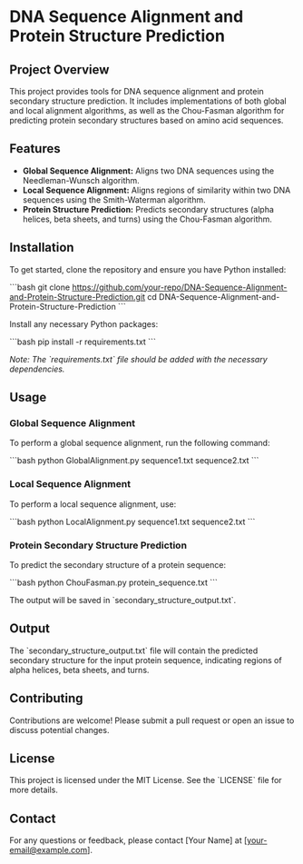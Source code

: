 
# DNA Sequence Alignment and Protein Structure Prediction

## Project Overview

This project provides tools for DNA sequence alignment and protein secondary structure prediction. It includes implementations of both global and local alignment algorithms, as well as the Chou-Fasman algorithm for predicting protein secondary structures based on amino acid sequences.

## Features

- **Global Sequence Alignment:** Aligns two DNA sequences using the Needleman-Wunsch algorithm.
- **Local Sequence Alignment:** Aligns regions of similarity within two DNA sequences using the Smith-Waterman algorithm.
- **Protein Structure Prediction:** Predicts secondary structures (alpha helices, beta sheets, and turns) using the Chou-Fasman algorithm.

## Installation

To get started, clone the repository and ensure you have Python installed:

\`\`\`bash
git clone https://github.com/your-repo/DNA-Sequence-Alignment-and-Protein-Structure-Prediction.git
cd DNA-Sequence-Alignment-and-Protein-Structure-Prediction
\`\`\`

Install any necessary Python packages:

\`\`\`bash
pip install -r requirements.txt
\`\`\`

_Note: The \`requirements.txt\` file should be added with the necessary dependencies._

## Usage

### Global Sequence Alignment

To perform a global sequence alignment, run the following command:

\`\`\`bash
python GlobalAlignment.py sequence1.txt sequence2.txt
\`\`\`

### Local Sequence Alignment

To perform a local sequence alignment, use:

\`\`\`bash
python LocalAlignment.py sequence1.txt sequence2.txt
\`\`\`

### Protein Secondary Structure Prediction

To predict the secondary structure of a protein sequence:

\`\`\`bash
python ChouFasman.py protein_sequence.txt
\`\`\`

The output will be saved in \`secondary_structure_output.txt\`.

## Output

The \`secondary_structure_output.txt\` file will contain the predicted secondary structure for the input protein sequence, indicating regions of alpha helices, beta sheets, and turns.

## Contributing

Contributions are welcome! Please submit a pull request or open an issue to discuss potential changes.

## License

This project is licensed under the MIT License. See the \`LICENSE\` file for more details.

## Contact

For any questions or feedback, please contact [Your Name] at [your-email@example.com].
